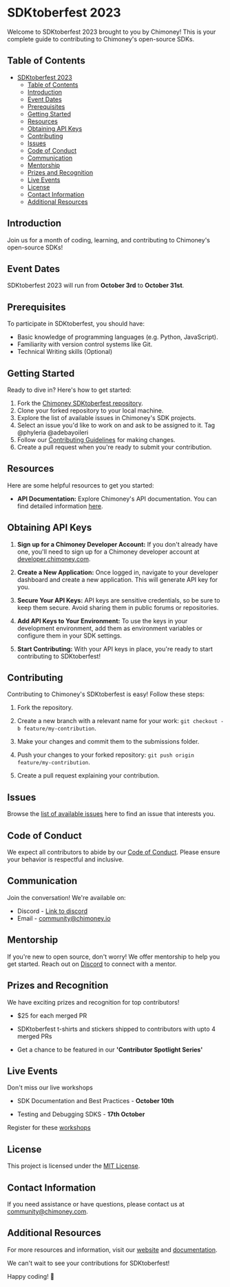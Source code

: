# SDKtoberfest 2023

Welcome to SDKtoberfest 2023 brought to you by Chimoney! This is your complete guide to contributing to Chimoney's open-source SDKs.

## Table of Contents

- [SDKtoberfest 2023](#sdktoberfest-2023)
  - [Table of Contents](#table-of-contents)
  - [Introduction](#introduction)
  - [Event Dates](#event-dates)
  - [Prerequisites](#prerequisites)
  - [Getting Started](#getting-started)
  - [Resources](#resources)
  - [Obtaining API Keys](#obtaining-api-keys)
  - [Contributing](#contributing)
  - [Issues](#issues)
  - [Code of Conduct](#code-of-conduct)
  - [Communication](#communication)
  - [Mentorship](#mentorship)
  - [Prizes and Recognition](#prizes-and-recognition)
  - [Live Events](#live-events)
  - [License](#license)
  - [Contact Information](#contact-information)
  - [Additional Resources](#additional-resources)

## Introduction

Join us for a month of coding, learning, and contributing to Chimoney's open-source SDKs!

## Event Dates

SDKtoberfest 2023 will run from **October 3rd** to **October 31st**.

## Prerequisites

To participate in SDKtoberfest, you should have:

- Basic knowledge of programming languages (e.g. Python, JavaScript).
- Familiarity with version control systems like Git.
- Technical Writing skills (Optional)

## Getting Started

Ready to dive in? Here's how to get started:

1. Fork the [Chimoney SDKtoberfest repository](link-to-repo).
2. Clone your forked repository to your local machine.
3. Explore the list of available issues in Chimoney's SDK projects.
4. Select an issue you'd like to work on and ask to be assigned to it. Tag @phyleria @adebayoileri
5. Follow our [Contributing Guidelines](#contributing) for making changes.
6. Create a pull request when you're ready to submit your contribution.

## Resources

Here are some helpful resources to get you started:

- **API Documentation:** Explore Chimoney's API documentation. You can find detailed information [here](https://chimoney.readme.io/reference/introduction).

## Obtaining API Keys

1. **Sign up for a Chimoney Developer Account:** If you don't already have one, you'll need to sign up for a Chimoney developer account at [developer.chimoney.com](https://developer.chimoney.com).

2. **Create a New Application:** Once logged in, navigate to your developer dashboard and create a new application. This will generate API key for you.

3. **Secure Your API Keys:** API keys are sensitive credentials, so be sure to keep them secure. Avoid sharing them in public forums or repositories.

4. **Add API Keys to Your Environment:** To use the keys in your development environment, add them as environment variables or configure them in your SDK settings.

5. **Start Contributing:** With your API keys in place, you're ready to start contributing to SDKtoberfest!

## Contributing

Contributing to Chimoney's SDKtoberfest is easy! Follow these steps:

1. Fork the repository.
2. Create a new branch with a relevant name for your work: `git checkout -b feature/my-contribution`.
3. Make your changes and commit them to the submissions folder.
4. Push your changes to your forked repository: `git push origin feature/my-contribution`.

5. Create a pull request explaining your contribution.

## Issues

Browse the [list of available issues](https://github.com/Chimoney/chimoney-community-projects/issues) here to find an issue that interests you.

## Code of Conduct

We expect all contributors to abide by our [Code of Conduct](chimoney-community-projects/CODE_OF_CONDUCT.md). Please ensure your behavior is respectful and inclusive.

## Communication

Join the conversation! We're available on:

- Discord - [Link to discord](https://discord.gg/Q3peDrPG95)
- Email - community@chimoney.io

## Mentorship

If you're new to open source, don't worry! We offer mentorship to help you get started. Reach out on [Discord](https://discord.gg/Q3peDrPG95) to connect with a mentor.

## Prizes and Recognition

We have exciting prizes and recognition for top contributors!

- $25 for each merged PR

- SDKtoberfest t-shirts and stickers shipped to contributors with upto 4 merged PRs
- Get a chance to be featured in our **'Contributor Spotlight Series'**

## Live Events

Don't miss our live workshops

- SDK Documentation and Best Practices - **October 10th**

- Testing and Debugging SDKS - **17th October**

Register for these [workshops](now)

## License

This project is licensed under the [MIT License](link-to-license).

## Contact Information

If you need assistance or have questions, please contact us at [community@chimoney.com](mailto:community@chimoney.com).

## Additional Resources

For more resources and information, visit our [website](https://chimoney.io/) and [documentation](https://chimoney.readme.io/reference/introduction).

We can't wait to see your contributions for SDKtoberfest!

Happy coding! 🚀

